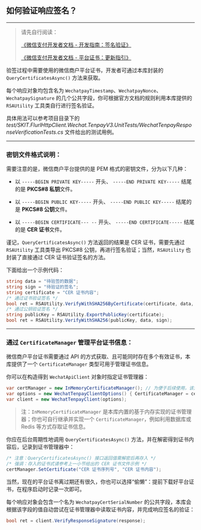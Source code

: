 ﻿## 如何验证响应签名？

---

> 请先自行阅读：
>
> [《微信支付开发者文档 - 开发指南：签名验证》](https://pay.weixin.qq.com/wiki/doc/apiv3/wechatpay/wechatpay4_1.shtml)
>
> [《微信支付开发者文档 - 平台证书：更新指引》](https://pay.weixin.qq.com/wiki/doc/apiv3/wechatpay/wechatpay5_0.shtml)

验签过程中需要使用的微信商户平台证书，开发者可通过本库封装的 `QueryCertificatesAsync()` 方法来获取。

每个响应对象均包含名为 `WechatpayTimestamp`、`WechatpayNonce`、`WechatpaySignature` 的几个公共字段，你可根据官方文档的规则利用本库提供的 `RSAUtility` 工具类自行进行签名验证。

具体用法可以参考项目目录下的 _test/SKIT.FlurlHttpClient.Wechat.TenpayV3.UnitTests/WechatTenpayResponseVerificationTests.cs_ 文件给出的测试用例。

---

### 密钥文件格式说明：

需要注意的是，微信商户平台提供的是 PEM 格式的密钥文件，分为以下几种：

-   以 `-----BEGIN PRIVATE KEY-----` 开头、 `-----END PRIVATE KEY-----` 结尾的是 **PKCS#8 私钥**文件。

-   以 `-----BEGIN PUBLIC KEY-----` 开头、 `-----END PUBLIC KEY-----` 结尾的是 **PKCS#8 公钥**文件。

-   以 `-----BEGIN CERTIFICATE--- --` 开头、 `-----END CERTIFICATE-----` 结尾的是 **CER 证书**文件。

谨记，`QueryCertificatesAsync()` 方法返回的结果是 CER 证书，需要先通过 `RSAUtility` 工具类导出 PKCS#8 公钥，再进行签名验证；当然，`RSAUtility` 也封装了直接通过 CER 证书验证签名的方法。

下面给出一个示例代码：

```csharp
string data = "待验签的数据";
string sign = "待验证的签名";
string certificate = "CER 证书内容";
/* 通过证书验证签名 */
bool ret = RSAUtility.VerifyWithSHA256ByCertificate(certificate, data, sign);
/* 通过公钥验证签名 */
string publicKey = RSAUtility.ExportPublicKey(certificate);
bool ret = RSAUtility.VerifyWithSHA256(publicKey, data, sign);
```

---

### 通过 `CertificateManager` 管理平台证书信息：

微信商户平台证书需要通过 API 的方式获取、且可能同时存在多个有效证书，本库提供了一个 `CertificateManager` 类型可用于管理证书信息。

你可以在构造得到 `WechatApiClient` 对象时指定证书管理器：

```csharp
var certManager = new InMemoryCertificateManager(); // 为便于后续使用，该对象可使用全局单例的方式声明
var options = new WechatTenpayClientOptions() { CertificateManager = certManager };
var client = new WechatTenpayClient(options);
```

> 注：`InMemoryCertificateManager` 是本库内置的基于内存实现的证书管理器；你也可自行继承并实现一个 `CertificateManager`，例如利用数据库或 Redis 等方式存取证书信息。

你应在后台周期性地调用 `QueryCertificatesAsync()` 方法，并在解密得到证书内容后，记录到证书管理器中：

```csharp
/* 注意：QueryCertificatesAsync() 接口返回值需解密后再存入 */
/* 强调：存入的证书式请参考上一小节给出的 CER 证书文件示例 */
certManager.SetCertificate("CER 证书序列号", "CER 证书内容");
```

当然，现在的平台证书离过期还有很久，你也可以选择“偷懒”：提前下载好平台证书，在程序启动时记录一次即可。

每个响应对象会包含一个名为 `WechatpayCertSerialNumber` 的公共字段，本库会根据该字段的值自动尝试在证书管理器中读取证书内容，并完成响应签名的验证：

```csharp
bool ret = client.VerifyResponseSignature(response);
```
